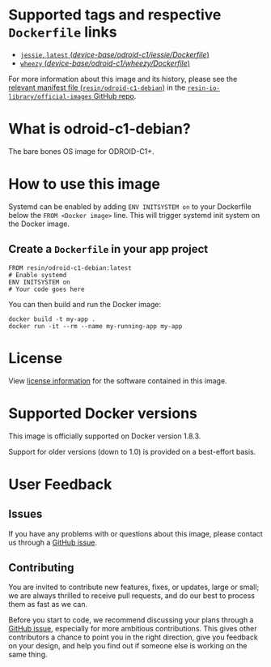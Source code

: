 # Supported tags and respective `Dockerfile` links

-	[`jessie`, `latest` (*device-base/odroid-c1/jessie/Dockerfile*)](https://github.com/resin-io-library/base-images/blob/0ce826f81a86df8f0ce6d297822fc78f4c2dcaf8/device-base/odroid-c1/jessie/Dockerfile)
-	[`wheezy` (*device-base/odroid-c1/wheezy/Dockerfile*)](https://github.com/resin-io-library/base-images/blob/0ce826f81a86df8f0ce6d297822fc78f4c2dcaf8/device-base/odroid-c1/wheezy/Dockerfile)

For more information about this image and its history, please see the [relevant manifest file (`resin/odroid-c1-debian`)](https://github.com/resin-io-library/official-images/blob/master/library/odroid-c1-debian) in the [`resin-io-library/official-images` GitHub repo](https://github.com/resin-io-library/official-images).

# What is odroid-c1-debian?

The bare bones OS image for ODROID-C1+.

# How to use this image

Systemd can be enabled by adding `ENV INITSYSTEM on` to your Dockerfile below the `FROM <Docker image>` line. This will trigger systemd init system on the Docker image.

## Create a `Dockerfile` in your app project

	FROM resin/odroid-c1-debian:latest
	# Enable systemd
	ENV INITSYSTEM on
	# Your code goes here

You can then build and run the Docker image:

	docker build -t my-app .
	docker run -it --rm --name my-running-app my-app

# License

View [license information](https://www.debian.org/social_contract#guidelines) for the software contained in this image.

# Supported Docker versions

This image is officially supported on Docker version 1.8.3.

Support for older versions (down to 1.0) is provided on a best-effort basis.

# User Feedback

## Issues

If you have any problems with or questions about this image, please contact us through a [GitHub issue](https://github.com/resin-io-library/base-images/issues).

## Contributing

You are invited to contribute new features, fixes, or updates, large or small; we are always thrilled to receive pull requests, and do our best to process them as fast as we can.

Before you start to code, we recommend discussing your plans through a [GitHub issue](https://github.com/resin-io-library/base-images/issues), especially for more ambitious contributions. This gives other contributors a chance to point you in the right direction, give you feedback on your design, and help you find out if someone else is working on the same thing.
